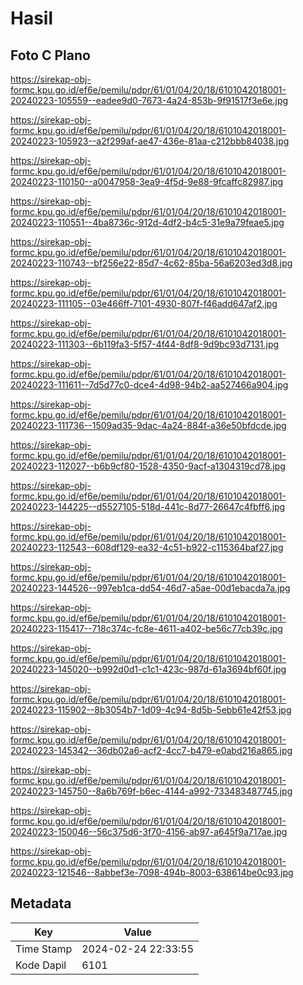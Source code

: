 # Hasil

## Foto C Plano

https://sirekap-obj-formc.kpu.go.id/ef6e/pemilu/pdpr/61/01/04/20/18/6101042018001-20240223-105559--eadee9d0-7673-4a24-853b-9f91517f3e6e.jpg

https://sirekap-obj-formc.kpu.go.id/ef6e/pemilu/pdpr/61/01/04/20/18/6101042018001-20240223-105923--a2f299af-ae47-436e-81aa-c212bbb84038.jpg

https://sirekap-obj-formc.kpu.go.id/ef6e/pemilu/pdpr/61/01/04/20/18/6101042018001-20240223-110150--a0047958-3ea9-4f5d-9e88-9fcaffc82987.jpg

https://sirekap-obj-formc.kpu.go.id/ef6e/pemilu/pdpr/61/01/04/20/18/6101042018001-20240223-110551--4ba8736c-912d-4df2-b4c5-31e9a79feae5.jpg

https://sirekap-obj-formc.kpu.go.id/ef6e/pemilu/pdpr/61/01/04/20/18/6101042018001-20240223-110743--bf256e22-85d7-4c62-85ba-56a6203ed3d8.jpg

https://sirekap-obj-formc.kpu.go.id/ef6e/pemilu/pdpr/61/01/04/20/18/6101042018001-20240223-111105--03e466ff-7101-4930-807f-f46add647af2.jpg

https://sirekap-obj-formc.kpu.go.id/ef6e/pemilu/pdpr/61/01/04/20/18/6101042018001-20240223-111303--6b119fa3-5f57-4f44-8df8-9d9bc93d7131.jpg

https://sirekap-obj-formc.kpu.go.id/ef6e/pemilu/pdpr/61/01/04/20/18/6101042018001-20240223-111611--7d5d77c0-dce4-4d98-94b2-aa527466a904.jpg

https://sirekap-obj-formc.kpu.go.id/ef6e/pemilu/pdpr/61/01/04/20/18/6101042018001-20240223-111736--1509ad35-9dac-4a24-884f-a36e50bfdcde.jpg

https://sirekap-obj-formc.kpu.go.id/ef6e/pemilu/pdpr/61/01/04/20/18/6101042018001-20240223-112027--b6b9cf80-1528-4350-9acf-a1304319cd78.jpg

https://sirekap-obj-formc.kpu.go.id/ef6e/pemilu/pdpr/61/01/04/20/18/6101042018001-20240223-144225--d5527105-518d-441c-8d77-26647c4fbff6.jpg

https://sirekap-obj-formc.kpu.go.id/ef6e/pemilu/pdpr/61/01/04/20/18/6101042018001-20240223-112543--608df129-ea32-4c51-b922-c115364baf27.jpg

https://sirekap-obj-formc.kpu.go.id/ef6e/pemilu/pdpr/61/01/04/20/18/6101042018001-20240223-144526--997eb1ca-dd54-46d7-a5ae-00d1ebacda7a.jpg

https://sirekap-obj-formc.kpu.go.id/ef6e/pemilu/pdpr/61/01/04/20/18/6101042018001-20240223-115417--718c374c-fc8e-4611-a402-be56c77cb39c.jpg

https://sirekap-obj-formc.kpu.go.id/ef6e/pemilu/pdpr/61/01/04/20/18/6101042018001-20240223-145020--b992d0d1-c1c1-423c-987d-61a3694bf60f.jpg

https://sirekap-obj-formc.kpu.go.id/ef6e/pemilu/pdpr/61/01/04/20/18/6101042018001-20240223-115902--8b3054b7-1d09-4c94-8d5b-5ebb61e42f53.jpg

https://sirekap-obj-formc.kpu.go.id/ef6e/pemilu/pdpr/61/01/04/20/18/6101042018001-20240223-145342--36db02a6-acf2-4cc7-b479-e0abd216a865.jpg

https://sirekap-obj-formc.kpu.go.id/ef6e/pemilu/pdpr/61/01/04/20/18/6101042018001-20240223-145750--8a6b769f-b6ec-4144-a992-733483487745.jpg

https://sirekap-obj-formc.kpu.go.id/ef6e/pemilu/pdpr/61/01/04/20/18/6101042018001-20240223-150046--56c375d6-3f70-4156-ab97-a645f9a717ae.jpg

https://sirekap-obj-formc.kpu.go.id/ef6e/pemilu/pdpr/61/01/04/20/18/6101042018001-20240223-121546--8abbef3e-7098-494b-8003-638614be0c93.jpg


## Metadata

| Key        | Value               |
| ---------- | ------------------- |
| Time Stamp | 2024-02-24 22:33:55 |
| Kode Dapil | 6101                |



